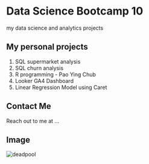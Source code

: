 # Data Science Bootcamp 10
my data science and analytics projects

## My personal projects

1. SQL supermarket analysis
2. SQL churn analysis
3. R programming - Pao Ying Chub
4. Looker GA4 Dashboard
5. Linear Regression Model using Caret

## Contact Me
Reach out to me at ...

## Image
![deadpool](https://img10.hotstar.com/image/upload/f_auto/sources/r1/cms/prod/1326/1371326-i-c802b043bc6b)
